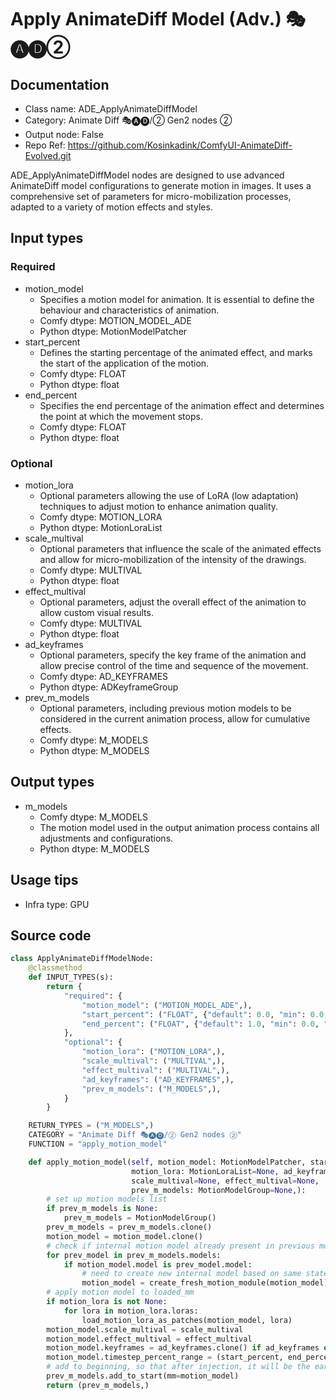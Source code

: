 # Apply AnimateDiff Model (Adv.) 🎭🅐🅓②
## Documentation
- Class name: ADE_ApplyAnimateDiffModel
- Category: Animate Diff 🎭🅐🅓/② Gen2 nodes ②
- Output node: False
- Repo Ref: https://github.com/Kosinkadink/ComfyUI-AnimateDiff-Evolved.git

ADE_ApplyAnimateDiffModel nodes are designed to use advanced AnimateDiff model configurations to generate motion in images. It uses a comprehensive set of parameters for micro-mobilization processes, adapted to a variety of motion effects and styles.

## Input types
### Required
- motion_model
    - Specifies a motion model for animation. It is essential to define the behaviour and characteristics of animation.
    - Comfy dtype: MOTION_MODEL_ADE
    - Python dtype: MotionModelPatcher
- start_percent
    - Defines the starting percentage of the animated effect, and marks the start of the application of the motion.
    - Comfy dtype: FLOAT
    - Python dtype: float
- end_percent
    - Specifies the end percentage of the animation effect and determines the point at which the movement stops.
    - Comfy dtype: FLOAT
    - Python dtype: float

### Optional
- motion_lora
    - Optional parameters allowing the use of LoRA (low adaptation) techniques to adjust motion to enhance animation quality.
    - Comfy dtype: MOTION_LORA
    - Python dtype: MotionLoraList
- scale_multival
    - Optional parameters that influence the scale of the animated effects and allow for micro-mobilization of the intensity of the drawings.
    - Comfy dtype: MULTIVAL
    - Python dtype: float
- effect_multival
    - Optional parameters, adjust the overall effect of the animation to allow custom visual results.
    - Comfy dtype: MULTIVAL
    - Python dtype: float
- ad_keyframes
    - Optional parameters, specify the key frame of the animation and allow precise control of the time and sequence of the movement.
    - Comfy dtype: AD_KEYFRAMES
    - Python dtype: ADKeyframeGroup
- prev_m_models
    - Optional parameters, including previous motion models to be considered in the current animation process, allow for cumulative effects.
    - Comfy dtype: M_MODELS
    - Python dtype: M_MODELS

## Output types
- m_models
    - Comfy dtype: M_MODELS
    - The motion model used in the output animation process contains all adjustments and configurations.
    - Python dtype: M_MODELS

## Usage tips
- Infra type: GPU
<!-- - Common nodes:
    - [ADE_UseEvolvedSampling](../../ComfyUI-AnimateDiff-Evolved/Nodes/ADE_UseEvolvedSampling.md) -->

## Source code
```python
class ApplyAnimateDiffModelNode:
    @classmethod
    def INPUT_TYPES(s):
        return {
            "required": {
                "motion_model": ("MOTION_MODEL_ADE",),
                "start_percent": ("FLOAT", {"default": 0.0, "min": 0.0, "max": 1.0, "step": 0.001}),
                "end_percent": ("FLOAT", {"default": 1.0, "min": 0.0, "max": 1.0, "step": 0.001}),
            },
            "optional": {
                "motion_lora": ("MOTION_LORA",),
                "scale_multival": ("MULTIVAL",),
                "effect_multival": ("MULTIVAL",),
                "ad_keyframes": ("AD_KEYFRAMES",),
                "prev_m_models": ("M_MODELS",),
            }
        }

    RETURN_TYPES = ("M_MODELS",)
    CATEGORY = "Animate Diff 🎭🅐🅓/② Gen2 nodes ②"
    FUNCTION = "apply_motion_model"

    def apply_motion_model(self, motion_model: MotionModelPatcher, start_percent: float=0.0, end_percent: float=1.0,
                           motion_lora: MotionLoraList=None, ad_keyframes: ADKeyframeGroup=None,
                           scale_multival=None, effect_multival=None,
                           prev_m_models: MotionModelGroup=None,):
        # set up motion models list
        if prev_m_models is None:
            prev_m_models = MotionModelGroup()
        prev_m_models = prev_m_models.clone()
        motion_model = motion_model.clone()
        # check if internal motion model already present in previous model - create new if so
        for prev_model in prev_m_models.models:
            if motion_model.model is prev_model.model:
                # need to create new internal model based on same state_dict
                motion_model = create_fresh_motion_module(motion_model)
        # apply motion model to loaded_mm
        if motion_lora is not None:
            for lora in motion_lora.loras:
                load_motion_lora_as_patches(motion_model, lora)
        motion_model.scale_multival = scale_multival
        motion_model.effect_multival = effect_multival
        motion_model.keyframes = ad_keyframes.clone() if ad_keyframes else ADKeyframeGroup()
        motion_model.timestep_percent_range = (start_percent, end_percent)
        # add to beginning, so that after injection, it will be the earliest of prev_m_models to be run
        prev_m_models.add_to_start(mm=motion_model)
        return (prev_m_models,)